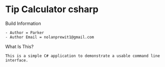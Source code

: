 ﻿# Tip Calculator csharp

Build Information 

    - Author = Parker
    - Author Email = nolanprewit1@gmail.com


What Is This? 

    This is a simple C# application to demonstrate a usable command line interface.

